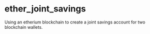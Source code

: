 # ether_joint_savings
Using an etherium blockchain to create a joint savings account for two blockchain wallets.
